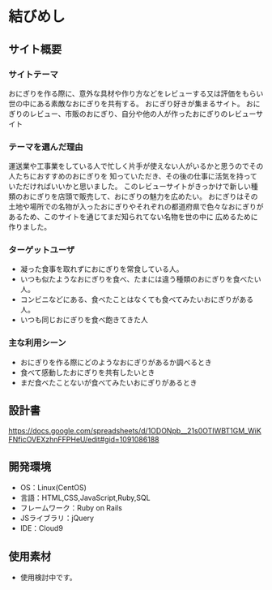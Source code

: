 # 結びめし

## サイト概要
### サイトテーマ
おにぎりを作る際に、意外な具材や作り方などをレビューする又は評価をもらい
世の中にある素敵なおにぎりを共有する。
おにぎり好きが集まるサイト。
おにぎりのレビュー、市販のおにぎり、自分や他の人が作ったおにぎりのレビューサイト

### テーマを選んだ理由
運送業や工事業をしている人で忙しく片手が使えない人がいるかと思うのでその人たちにおすすめのおにぎりを
知っていただき、その後の仕事に活気を持っていただければいいかと思いました。
このレビューサイトがきっかけで新しい種類のおにぎりを店頭で販売して、おにぎりの魅力を広めたい。
おにぎりはその土地や場所での名物が入ったおにぎりやそれぞれの都道府県で色々なおにぎりがあるため、このサイトを通じてまだ知られてない名物を世の中に
広めるために作りました。

### ターゲットユーザ
- 凝った食事を取れずにおにぎりを常食している人。
- いつも似たようなおにぎりを食べ、たまには違う種類のおにぎりを食べたい人。
- コンビニなどにある、食べたことはなくても食べてみたいおにぎりがある人。
- いつも同じおにぎりを食べ飽きてきた人

### 主な利用シーン
- おにぎりを作る際にどのようなおにぎりがあるか調べるとき
- 食べて感動したおにぎりを共有したいとき
- まだ食べたことないが食べてみたいおにぎりがあるとき

## 設計書
https://docs.google.com/spreadsheets/d/1ODONpb__21s0OTIWBT1GM_WiKFNficOVEXzhnFFPHeU/edit#gid=1091086188

## 開発環境
- OS：Linux(CentOS)
- 言語：HTML,CSS,JavaScript,Ruby,SQL
- フレームワーク：Ruby on Rails
- JSライブラリ：jQuery
- IDE：Cloud9

## 使用素材
- 使用検討中です。